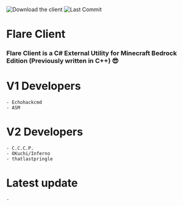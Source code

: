![Download the client](https://img.shields.io/badge/download-client-brightgreen?style=for-the-badge "Download the client")
![Last Commit](https://img.shields.io/github/last-commit/ElectronDevs/Flare-Client-v2?style=for-the-badge)

# Flare Client
### **Flare Client is a C# External Utility for Minecraft Bedrock Edition (Previously written in C++) :sunglasses:** 

# V1 Developers
```
- Echohackcmd
- ASM
```

# V2 Developers
```
- C.C.C.P.
- OKuchi/Inferno
- thatlastpringle
```
# Latest update
```
-
```
